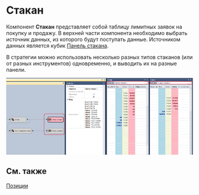 # Стакан

Компонент **Стакан** представляет собой таблицу лимитных заявок на покупку и продажу. В верхней части компонента необходимо выбрать источник данных, из которого будут поступать данные. Источником данных является кубик [Панель стакана](Designer_Depth_panel.md). 

В стратегии можно использовать несколько разных типов стаканов (или от разных инструментов) одновременно, и выводить их на разные панели. 

![Designer Panel Market Depth](../images/Designer_Panel_Market_Depth.png)

## См. также

[Позиции](Designer_Chart_Position.md)
